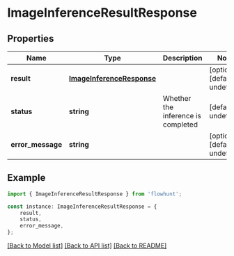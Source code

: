 # ImageInferenceResultResponse


## Properties

Name | Type | Description | Notes
------------ | ------------- | ------------- | -------------
**result** | [**ImageInferenceResponse**](ImageInferenceResponse.md) |  | [optional] [default to undefined]
**status** | **string** | Whether the inference is completed | [default to undefined]
**error_message** | **string** |  | [optional] [default to undefined]

## Example

```typescript
import { ImageInferenceResultResponse } from 'flowhunt';

const instance: ImageInferenceResultResponse = {
    result,
    status,
    error_message,
};
```

[[Back to Model list]](../README.md#documentation-for-models) [[Back to API list]](../README.md#documentation-for-api-endpoints) [[Back to README]](../README.md)
